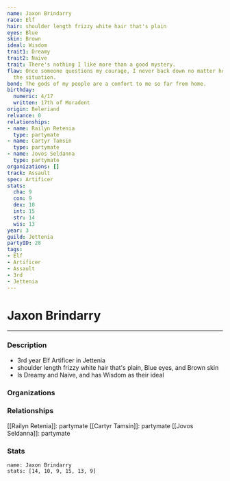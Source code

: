```yaml
---
name: Jaxon Brindarry
race: Elf
hair: shoulder length frizzy white hair that's plain
eyes: Blue
skin: Brown
ideal: Wisdom
trait1: Dreamy
trait2: Naive
trait: There's nothing I like more than a good mystery.
flaw: Once someone questions my courage, I never back down no matter how dangerous
  the situation.
bond: The gods of my people are a comfort to me so far from home.
birthday:
  numeric: 4/17
  written: 17th of Moradent
origin: Beleriand
relvance: 0
relationships:
- name: Railyn Retenia
  type: partymate
- name: Cartyr Tamsin
  type: partymate
- name: Jovos Seldanna
  type: partymate
organizations: []
track: Assault
spec: Artificer
stats:
  cha: 9
  con: 9
  dex: 10
  int: 15
  str: 14
  wis: 13
year: 3
guild: Jettenia
partyID: 28
tags:
- Elf
- Artificer
- Assault
- 3rd
- Jettenia
---
```

# Jaxon Brindarry
---
### Description
- 3rd year Elf Artificer in Jettenia
- shoulder length frizzy white hair that's plain, Blue eyes, and Brown skin
- Is Dreamy and Naive, and has Wisdom as their ideal

### Organizations
### Relationships
[[Railyn Retenia]]: partymate
[[Cartyr Tamsin]]: partymate
[[Jovos Seldanna]]: partymate
### Stats
```statblock
name: Jaxon Brindarry
stats: [14, 10, 9, 15, 13, 9]
```